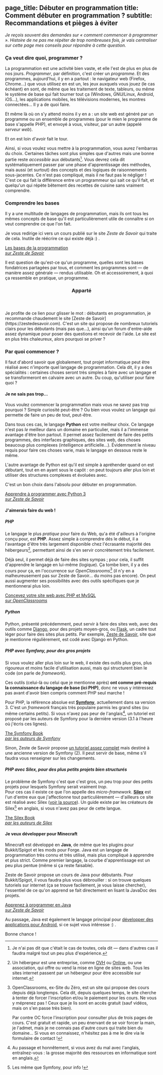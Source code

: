 page_title: Débuter en programmation
title: Comment débuter en programmation ?
subtitle: Recommandations et pièges à éviter
---

*Je reçois souvent des demandes sur « comment commencer à programmer ». Histoire de ne pas me répéter de trop nombreuses fois, je vais centraliser sur cette page mes conseils pour répondre à cette question.*

### Ça veut dire quoi, programmer ?

La programmation est une activité bien vaste, et elle l'est de plus en plus de nos jours. *Programmer*, par définition, c'est créer un *programme*. Et des programmes, aujourd'hui, il y en a partout : le navigateur web (Firefox, Chrome...) que vous utilisez en est un, les jeux auxquels vous jouez (le cas échéant) en sont, de même que les traitement de texte, tableurs, ou même le système de base qui fait tourner tout ça (Windows, GNU/Linux, Android, iOS...), les applications mobiles, les télévisions modernes, les montres connectées... Il y a de quoi faire.

Et même là où on s'y attend moins il y en a : un site web est généré par un programme ou un ensemble de programmes (pour le mien le programme de base s'appelle PHP), et envoyé à vous, visiteur, par un autre (appelé *serveur web*).

Et on est loin d'avoir fait le tour.

Ainsi, si vous voulez vous mettre à la programmation, vous aurez l'embarras du choix. Certaines tâches sont plus simples que d'autres mais une bonne partie reste *accessible* aux débutants[^facile]. Vous devrez cela dit systématiquement passer par une phase d'apprentissage des méthodes, mais aussi (et surtout) des concepts et des logiques de raisonnements sous-jacentes. Ce n'est pas compliqué, mais il ne faut pas le négliger ! C'est ce qui fait la différence entre un programmeur qui sait ce qu'il fait, et quelqu'un qui répète bêtement des recettes de cuisine sans vraiment comprendre.


### Comprendre les bases

Il y a une multitude de langages de programmation, mais ils ont tous les mêmes concepts de base qu'il est particulièrement utile de connaître si on veut comprendre ce que l'on fait.

Je vous redirige ici vers un cours publié sur le site *Zeste de Savoir* qui traite de cela. Inutile de réécrire ce qui existe déjà :) .

<div class="text-center"><a href="https://zestedesavoir.com/tutoriels/531/les-bases-de-la-programmation/" class="btn btn-primary">Les bases de la programmation<br /><em>sur Zeste de Savoir</em></a></div>

Il est question de qu'est-ce qu'un programme, quelles sont les bases fondatrices partagées par tous, et comment les programmes sont — de manière assez générale — rendus utilisable. Oh et accessoirement, à quoi ça ressemble en pratique, un programme.

<div class="panel panel-default">
    <header class="panel-heading">
        <h3 class="panel-title">Apparté</h3>
    </header>
    <div class="panel-body">
        <p markdown="1">Je profite de ce lien pour glisser le mot : débutants en programmation, je recommande chaudement le site [Zeste de Savoir](https://zestedesavoir.com). C'est un site qui propose de nombreux tutoriels clairs pour les débutants (mais pas que...), ainsi qu'un forum d'entre-aide assez dynamique pour poser des questions et recevoir de l'aide. Le site est en plus très chaleureux, alors pourquoi se priver ?</p>
    </div>
</div>

### Par quoi commencer ?

Il faut d'abord savoir que globalement, tout projet informatique peut être réalisé avec n'importe quel langage de programmation. Cela dit, il y a des spécialités : certaines choses seront très simples à faire avec un langage et se transformeront en calvaire avec un autre. Du coup, qu'utiliser pour faire quoi ?

#### Je ne sais pas trop...

Vous voulez commencer la programmation mais vous ne savez pas trop pourquoi ? Simple curiosité peut-être ? Ou bien vous voulez un langage qui permette de faire un peu de tout, peut-être.

Dans tous ces cas, le langage **Python** est votre meilleur choix. Ce langage n'est pas *le* meilleur dans un domaine en particulier, mais il a l'immense avantage d'être bon partout. Il permet assez facilement de faire des petits programmes, des interfaces graphiques, des sites web, des choses beaucoup plus complexes (intelligence artificielle...). Évidemment le niveau requis pour faire ces choses varie, mais le langage en dessous reste le même.

L'autre avantage de Python est qu'il est simple à apréhender quand on est débutant, tout en en ayant sous le capôt : on peut toujours aller plus loin et utiliser des structures complexes et évoluées avec.

C'est un bon choix dans l'absolu pour débuter en programmation.

<div class="text-center"><a href="https://zestedesavoir.com/tutoriels/799/apprendre-a-programmer-avec-python-3/" class="btn btn-primary">Apprendre à programmer avec Python 3<br /><em>sur Zeste de Savoir</em></a></div>


#### J'aimerais faire du web !

##### PHP

Le langage le plus *pratique* pour faire du Web, qu'a été d'ailleurs à l'origine conçu pour, est **PHP**. Assez simple à comprendre dés le début, il a l'avantage d'être très largement disponible chez l'écrasante majorité des hébergeurs[^heberg], permettant ainsi de s'en servir concrètement très facilement.

Déjà seul, il permet déjà de faire des sites sympas ; pour cela, il suffit d'apprendre le langage en lui-même (logique). Ça tombe bien, il y a des cours pour ça, en l'occurrence sur *OpenClassrooms*[^oc] (il n'y en a malheureusement pas sur Zeste de Savoir... du moins pas encore). On peut aussi augmenter ses possibilités avec des outils spécifiques que je mentionnerai plus loin.

<div class="text-center"><a href="https://openclassrooms.com/courses/concevez-votre-site-web-avec-php-et-mysql" class="btn btn-primary">Concevez votre site web avec PHP et MySQL<br /><em>sur OpenClassrooms</em></a></div>

##### Python

Python, présenté précédemment, peut servir à faire des sites web, avec des outils comme [Django](https://zestedesavoir.com/tutoriels/598/developpez-votre-site-web-avec-le-framework-django/), pour des projets moyen-gros, ou [Flask](http://flask.pocoo.org/), un cadre tout léger pour faire des sites plus petits. Par exemple, [Zeste de Savoir](https://zestedesavoir.com/), site que je mentionne régulièrement, est codé avec Django en Python.

##### PHP avec Symfony, pour des gros projets

Si vous voulez aller plus loin sur le web, il existe des outils plus gros, plus rigoureux et moins facile d'utilisation aussi, mais qui structurent bien le code (on parle de *framework*).

<div class="alert alert-danger">
<span class="fa fa-warning"></span> Ces outils (celui-là ou celui que je mentionne après) <strong>ont comme pré-requis la connaissance du langage de base (ici PHP)</strong>, donc ne vous y intéressez pas avant d'avoir bien compris comment PHP seul marche !
</div>

Pour PHP, la référence absolue est **[Symfony](https://symfony.com/)**, actuellement dans sa version 3. C'est un *framework* français très populaire parmis les grand sites (ou même certains petits). Si vous n'avez pas peur de l'anglais[^anglais], un tutoriel est proposé par les auteurs de Symfony pour la dernière version (3.1 à l'heure où j'écris ces lignes).

<div class="text-center"><a href="https://symfony.com/doc/current/book/index.html" class="btn btn-primary">The Symfony Book<br /><em>par les auteurs de Symfony</em></a></div>

Sinon, Zeste de Savoir propose [un tutoriel assez complet](https://zestedesavoir.com/tutoriels/620/developpez-votre-site-web-avec-le-framework-symfony2/) mais destiné à une ancienne version de Symfony (2). Il peut servir de base, même s'il faudra vous renseigner sur les changements.

##### PHP avec Silex, pour des plus petits projets bien structurés

Le problème de Symfony c'est que c'est gros, un peu trop pour des petits projets pour lesquels Symfony serait vraiment *trop*.  
Pour ces cas il existe ce que l'on appelle des *micro-framework*. **[Silex](http://silex.sensiolabs.org/)** est l'un d'entre eux que j'affectionne tout particulièrement — d'ailleurs ce site est réalisé avec Silex ([voir la source](https://github.com/AmauryCarrade/Website)). Un guide existe par les créateurs de Silex[^silex_authors] en anglais, si vous n'avez pas peur de cette langue.

<div class="text-center"><a href="http://silex.sensiolabs.org/doc/master/intro.html" class="btn btn-primary">The Silex Book<br /><em>par les auteurs de Silex</em></a></div>


#### Je veux développer pour Minecraft

Minecraft est développé en **Java**, de même que les plugins pour Bukkit/Spigot et les mods pour Forge. Java est un langage de programmation très connu et très utilisé, mais plus compliqué à apprendre et plus strict. Comme premier langage, la courbe d'apprentissage est un peu plus pentue (même si ça reste faisable).

Zeste de Savoir propose un cours de Java pour débutants. Pour Bukkit/Spigot, il vous faudra plus vous débrouiller : si on trouve quelques tutoriels sur internet (ça se trouve facilement, je vous laisse chercher), l'essentiel de ce qu'on apprend se fait directement en lisant la JavaDoc des projets.

<div class="text-center"><a href="https://zestedesavoir.com/tutoriels/646/apprenez-a-programmer-en-java/" class="btn btn-primary">Apprenez à programmer en Java<br /><em>sur Zeste de Savoir</em></a></div>

Au passage, Java est également le langage principal pour [développer des applications pour Android](https://zestedesavoir.com/tutoriels/624/creez-des-applications-pour-android/), si ce sujet vous intéresse :) .

Bonne chance !


[^facile]: Je n'ai pas dit que c'était le cas de toutes, cela dit — dans d'autres cas il faudra malgré tout un peu plus d'expérience.
[^heberg]: Un hébergeur est une entreprise, comme [OVH](https://ovh.net) ou [Online](https://online.net/), ou une association, qui offre ou vend la mise en ligne de sites web. Tous les sites internet passent par un hébergeur pour être accessible sur internet.
[^oc]:
    OpenClassrooms, ex-Site du Zéro, est un site qui propose des cours depuis déjà longtemps. Cela dit, depuis quelques temps, le site cherche à tenter de forcer l'inscription et/ou le paiement pour les cours. Ne vous y méprenez pas ! Ceux que je lis sont en accès gratuit (sauf vidéos, mais on s'en passe très bien).

    Par contre OC force l'inscription pour consulter plus de trois pages de cours. C'est gratuit et rapide, un peu énervant de se voir forcer la main, je l'admet, mais je ne connais pas d'autre cours qui traite bien du domaine... Si vous en connaissez, n'hésitez pas à me le dire via le formulaire de contact !
[^anglais]: Au passage et honnêtement, si vous avez du mal avec l'anglais, entraînez-vous : la grosse majorité des ressources en informatique sont en anglais.
[^silex_authors]: Les même que Symfony, pour info !
